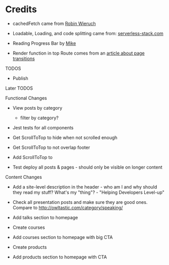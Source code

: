 

# Credits

* cachedFetch came from [Robin Wieruch](https://www.robinwieruch.de/react-fetching-data/)

* Loadable, Loading, and code splitting came from: [serverless-stack.com](https://serverless-stack.com/chapters/code-splitting-in-create-react-app.html)

* Reading Progress Bar by [Mike](https://codepen.io/MadeByMike/pen/ZOrEmr)

* Render function in top Route comes from an [article about page transitions](https://blog.etch.team/react-page-transitions-make-your-website-feel-native-bf2804b011dc)




TODOS
* Publish


Later TODOS

Functional Changes
* View posts by category
	- filter by category?

* Jest tests for all components

* Get ScrollToTop to hide when not scrolled enough
* Get ScrollToTop to not overlap footer
* Add ScrollToTop to
* Test deploy all posts & pages - should only be visible on longer content



Content Changes
* Add a site-level description in the header - who am I and why should they read my stuff? What's my "thing"? - "Helping Developers Level-up"

* Check all presentation posts and make sure they are good ones. Compare to http://owltastic.com/category/speaking/
* Add talks section to homepage

* Create courses
* Add courses section to homepage with big CTA

* Create products
* Add products section to homepage with CTA